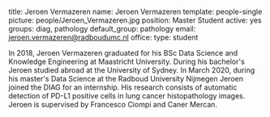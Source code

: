 title: Jeroen Vermazeren
name: Jeroen Vermazeren
template: people-single
picture: people/Jeroen_Vermazeren.jpg
position: Master Student
active: yes
groups: diag, pathology
default_group: pathology
email: jeroen.vermazeren@radboudumc.nl
office: 
type: student

In 2018, Jeroen Vermazeren graduated for his BSc Data Science and Knowledge Engineering at Maastricht University. During his bachelor's Jeroen studied abroad at the University of Sydney. In March 2020, during his master's Data Science at the Radboud University Nijmegen Jeroen joined the DIAG for an internship. His research consists of automatic detection of PD-L1 positive cells in lung cancer histopathology images. Jeroen is supervised by Francesco Ciompi and Caner Mercan.
